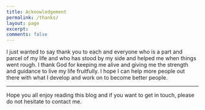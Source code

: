 ```yaml
---
title: Acknowledgement
permalink: /thanks/
layout: page
excerpt: 
comments: false
---
```


I just wanted to say thank you to each and everyone who is a part and parcel of my life and who has stood by my side and helped me when things went rough. I thank God for keeping me alive and giving me the strength and guidance to live my life fruitfully. I hope I can help more people out there with what I develop and work on to become better people.

<hr>

Hope you all enjoy reading this blog and if you want to get in touch, please do not hesitate to contact me.
